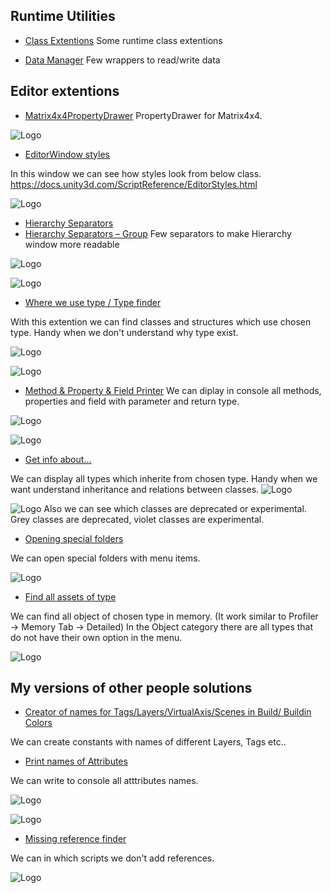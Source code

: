 ## Runtime Utilities
* [Class Extentions](https://github.com/uvivagabond/UB_Unity_Utilities/tree/master/Assets/Scripts/Class%20Extensions) 
Some runtime class extentions
 
* [Data Manager](https://github.com/uvivagabond/UB_Unity_Utilities/blob/master/Assets/Scripts/DataManager.cs) 
Few wrappers to read/write data 
 
## Editor extentions
* [Matrix4x4PropertyDrawer](https://github.com/uvivagabond/UB_Unity_Utilities/tree/master/Assets/Scripts/Class%20Extensions) 
PropertyDrawer for Matrix4x4. 
 
![Logo](https://github.com/uvivagabond/UB_Unity_Utilities/blob/master/README%20Pictures/matrix4x4%20inspector.png)
* [EditorWindow styles](https://github.com/uvivagabond/UB_Unity_Utilities/blob/master/Assets/Editor/MenuItems/EditorStyleWindow.cs) 
 
In this window we can see how styles look from below class.
https://docs.unity3d.com/ScriptReference/EditorStyles.html
 
 
![Logo](https://github.com/uvivagabond/UB_Unity_Utilities/blob/master/README%20Pictures/Editor%20window%20styles.png)
 


* [Hierarchy Separators](https://github.com/uvivagabond/UB_Unity_Utilities/blob/master/Assets/Editor/MenuItems/AddHierarchySeparator.cs) 
* [Hierarchy Separators – Group](https://github.com/uvivagabond/UB_Unity_Utilities/blob/master/Assets/Editor/MenuItems/GroupUtility.cs) 
Few separators to make Hierarchy window more readable
 
 
![Logo](https://github.com/uvivagabond/UB_Unity_Utilities/blob/master/README%20Pictures/separators%20menu.png)
 
![Logo](https://github.com/uvivagabond/UB_Unity_Utilities/blob/master/README%20Pictures/separators.png)
 

* [Where we use type / Type finder](https://github.com/uvivagabond/UB_Unity_Utilities/tree/master/Assets/Editor/MenuItems/TypeCounter) 
 
With this extention we can find classes and structures which use chosen type. Handy when we don't understand why type exist.
  
![Logo](https://github.com/uvivagabond/UB_Unity_Utilities/blob/master/README%20Pictures/where%20we%20use%20type.png)
 
![Logo](https://github.com/uvivagabond/UB_Unity_Utilities/blob/master/README%20Pictures/where%20we%20use%20type%20Collider.png)
* [Method & Property & Field Printer](https://github.com/uvivagabond/UB_Unity_Utilities/tree/master/Assets/Editor/MenuItems/TypeCounter) 
 We can diplay in console all methods, properties and field with parameter and return type. 
      
![Logo](https://github.com/uvivagabond/UB_Unity_Utilities/blob/master/README%20Pictures/all%20methods%20properties%20in.png)
   
![Logo](https://github.com/uvivagabond/UB_Unity_Utilities/blob/master/README%20Pictures/all%20methods%20properties%20in%20Animator.png)

   
* [Get info about...](https://github.com/uvivagabond/UB_Unity_Utilities/blob/master/Assets/Editor/MenuItems/TypeCounter/TypeCounter.cs) 

  
We can display all types which inherite from chosen type. Handy when we want understand inheritance and relations between classes.
![Logo](https://github.com/uvivagabond/UB_Unity_Utilities/blob/master/README%20Pictures/GetInfoAbout.png)
  

  
![Logo](https://github.com/uvivagabond/UB_Unity_Utilities/blob/master/README%20Pictures/GetInfo%20About%20SO.png)
Also we can see which classes are deprecated or experimental.  Grey classes are deprecated, violet classes are experimental.       
  
* [Opening special folders](https://github.com/uvivagabond/UB_Unity_Utilities/blob/master/Assets/Editor/MenuItems/UBEditorUtility.cs) 
  
We can open special folders with menu items.
   
![Logo](https://github.com/uvivagabond/UB_Unity_Utilities/blob/master/README%20Pictures/folders%20open.png)
* [Find all assets of type](https://github.com/uvivagabond/UB_Unity_Utilities/blob/master/Assets/Editor/MenuItems/UBEditorUtility.cs) 

We can find all object of chosen type in memory. (It work similar to Profiler → Memory Tab → Detailed)
In the Object category there are all types that do not have their own option in the menu. 

![Logo](https://github.com/uvivagabond/UB_Unity_Utilities/blob/master/README%20Pictures/find%20all%20objects%20of%20type.png)


## My versions of other people solutions

* [Creator of names for Tags/Layers/VirtualAxis/Scenes in Build/ Buildin Colors](https://github.com/uvivagabond/UB_Unity_Utilities/blob/master/Assets/Editor/MenuItems/TagNameCreator.cs)  
  
We can create constants with names of different Layers, Tags etc..
   
* [Print names of Attributes](https://github.com/uvivagabond/UB_Unity_Utilities/blob/master/Assets/Editor/MenuItems/TagNameCreator.cs) 
  
We can write to console all atttributes names.
  
![Logo](https://github.com/uvivagabond/UB_Unity_Utilities/blob/master/README%20Pictures/print%20all%20names%20of%20attributes.png)
   
![Logo](https://github.com/uvivagabond/UB_Unity_Utilities/blob/master/README%20Pictures/attributes.png)
   
* [Missing reference finder](https://github.com/uvivagabond/UB_Unity_Utilities/blob/master/README%20Pictures/missing%20reference.png)
  
We can in which scripts we don't add references.

![Logo](https://github.com/uvivagabond/UB_Unity_Utilities/blob/master/README%20Pictures/missing%20reference.png)




